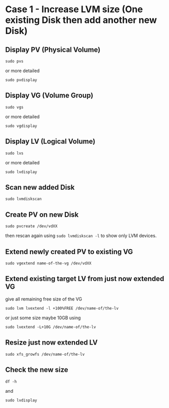 # Case 1 - Increase LVM size (One existing Disk then add another new Disk)

## Display PV (Physical Volume)
```
sudo pvs
```
or more detailed
```
sudo pvdisplay
```

## Display VG (Volume Group)
```
sudo vgs
```
or more detailed
```
sudo vgdisplay
```

## Display LV (Logical Volume)
```
sudo lvs
```
or more detailed
```
sudo lvdisplay
```

## Scan new added Disk
```
sudo lvmdiskscan
```

## Create PV on new Disk
```
sudo pvcreate /dev/vdXX
```
then rescan again using `sudo lvmdiskscan -l` to show only LVM devices.

## Extend newly created PV to existing VG
```
sudo vgextend name-of-the-vg /dev/vdXX
```

## Extend existing target LV from just now extended VG
give all remaining free size of the VG
```
sudo lvm lvextend -l +100%FREE /dev/name-of/the-lv
```
or just some size maybe 10GB using
```
sudo lvextend -L+10G /dev/name-of/the-lv
```

## Resize just now extended LV
```
sudo xfs_growfs /dev/name-of/the-lv
```

## Check the new size
```
df -h
```
and
```
sudo lvdisplay
```